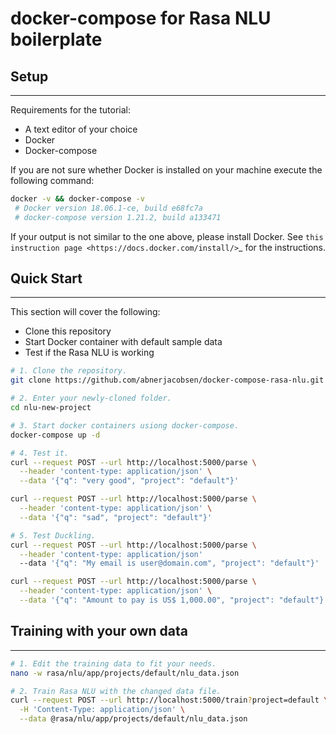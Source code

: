 # docker-compose for Rasa NLU boilerplate

## Setup
--------

Requirements for the tutorial:

  - A text editor of your choice
  - Docker
  - Docker-compose

If you are not sure whether Docker is installed on your machine execute the
following command:

```bash
docker -v && docker-compose -v
 # Docker version 18.06.1-ce, build e68fc7a
 # docker-compose version 1.21.2, build a133471
```

If your output is not similar to the one above, please install Docker.
See `this instruction page <https://docs.docker.com/install/>`_ for the
instructions.

    
## Quick Start
--------------

This section will cover the following:

  - Clone this repository
  - Start Docker container with default sample data
  - Test if the Rasa NLU is working

```bash
# 1. Clone the repository.
git clone https://github.com/abnerjacobsen/docker-compose-rasa-nlu.git nlu-new-project

# 2. Enter your newly-cloned folder.
cd nlu-new-project

# 3. Start docker containers usiong docker-compose.
docker-compose up -d

# 4. Test it.
curl --request POST --url http://localhost:5000/parse \
  --header 'content-type: application/json' \
  --data '{"q": "very good", "project": "default"}'

curl --request POST --url http://localhost:5000/parse \
  --header 'content-type: application/json' \
  --data '{"q": "sad", "project": "default"}'

# 5. Test Duckling.
curl --request POST --url http://localhost:5000/parse \
  --header 'content-type: application/json' 
  --data '{"q": "My email is user@domain.com", "project": "default"}'

curl --request POST --url http://localhost:5000/parse \
  --header 'content-type: application/json' \
  --data '{"q": "Amount to pay is US$ 1,000.00", "project": "default"}'
```

## Training with your own data
------------------------------

```bash
# 1. Edit the training data to fit your needs.
nano -w rasa/nlu/app/projects/default/nlu_data.json

# 2. Train Rasa NLU with the changed data file.
curl --request POST --url http://localhost:5000/train?project=default \
  -H 'Content-Type: application/json' \
  --data @rasa/nlu/app/projects/default/nlu_data.json
```
